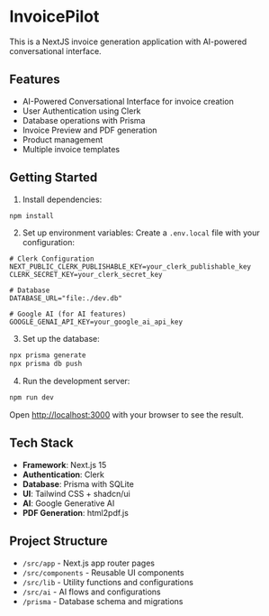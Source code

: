 # InvoicePilot

This is a NextJS invoice generation application with AI-powered conversational interface.

## Features

- AI-Powered Conversational Interface for invoice creation
- User Authentication using Clerk
- Database operations with Prisma
- Invoice Preview and PDF generation
- Product management
- Multiple invoice templates

## Getting Started

1. Install dependencies:
```bash
npm install
```

2. Set up environment variables:
Create a `.env.local` file with your configuration:
```env
# Clerk Configuration
NEXT_PUBLIC_CLERK_PUBLISHABLE_KEY=your_clerk_publishable_key
CLERK_SECRET_KEY=your_clerk_secret_key

# Database
DATABASE_URL="file:./dev.db"

# Google AI (for AI features)
GOOGLE_GENAI_API_KEY=your_google_ai_api_key
```

3. Set up the database:
```bash
npx prisma generate
npx prisma db push
```

4. Run the development server:
```bash
npm run dev
```

Open [http://localhost:3000](http://localhost:3000) with your browser to see the result.

## Tech Stack

- **Framework**: Next.js 15
- **Authentication**: Clerk
- **Database**: Prisma with SQLite
- **UI**: Tailwind CSS + shadcn/ui
- **AI**: Google Generative AI
- **PDF Generation**: html2pdf.js

## Project Structure

- `/src/app` - Next.js app router pages
- `/src/components` - Reusable UI components
- `/src/lib` - Utility functions and configurations
- `/src/ai` - AI flows and configurations
- `/prisma` - Database schema and migrations